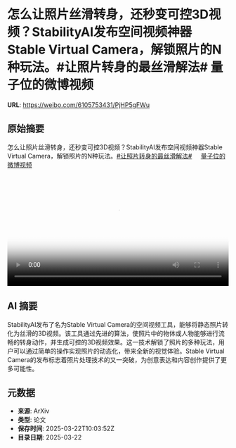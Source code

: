 # 怎么让照片丝滑转身，还秒变可控3D视频？StabilityAI发布空间视频神器Stable Virtual Camera，解锁照片的N种玩法。#让照片转身的最丝滑解法# 量子位的微博视频

**URL**: https://weibo.com/6105753431/PjHP5gFWu

## 原始摘要

怎么让照片丝滑转身，还秒变可控3D视频？StabilityAI发布空间视频神器Stable Virtual Camera，解锁照片的N种玩法。<a href="https://m.weibo.cn/search?containerid=231522type%3D1%26t%3D10%26q%3D%23%E8%AE%A9%E7%85%A7%E7%89%87%E8%BD%AC%E8%BA%AB%E7%9A%84%E6%9C%80%E4%B8%9D%E6%BB%91%E8%A7%A3%E6%B3%95%23&amp;extparam=%23%E8%AE%A9%E7%85%A7%E7%89%87%E8%BD%AC%E8%BA%AB%E7%9A%84%E6%9C%80%E4%B8%9D%E6%BB%91%E8%A7%A3%E6%B3%95%23" data-hide=""><span class="surl-text">#让照片转身的最丝滑解法#</span></a> <a href="https://video.weibo.com/show?fid=1034:5146701749747752" data-hide=""><span class="url-icon"><img style="width: 1rem;height: 1rem" src="https://h5.sinaimg.cn/upload/2015/09/25/3/timeline_card_small_video_default.png" referrerpolicy="no-referrer"></span><span class="surl-text">量子位的微博视频</span></a> <br clear="both"><div style="clear: both"></div><video controls="controls" poster="https://tvax1.sinaimg.cn/orj480/006Fd7o3gy1hzorn7ayolj30u01hcq72.jpg" style="width: 100%"><source src="https://f.video.weibocdn.com/o0/daxcQ4kZlx08mQRJ9PY401041200edyD0E010.mp4?label=mp4_720p&amp;template=720x1280.24.0&amp;ori=0&amp;ps=1CwnkDw1GXwCQx&amp;Expires=1742641387&amp;ssig=Vt9sbDI1Hi&amp;KID=unistore,video"><source src="https://f.video.weibocdn.com/o0/mKhYLW8hlx08mQRJAzJC010412008eXU0E010.mp4?label=mp4_hd&amp;template=540x960.24.0&amp;ori=0&amp;ps=1CwnkDw1GXwCQx&amp;Expires=1742641387&amp;ssig=BZn6sKhJkF&amp;KID=unistore,video"><source src="https://f.video.weibocdn.com/o0/yhKYBAWNlx08mQRIUico010412004CdQ0E010.mp4?label=mp4_ld&amp;template=360x640.24.0&amp;ori=0&amp;ps=1CwnkDw1GXwCQx&amp;Expires=1742641387&amp;ssig=lBZoQ7EJBw&amp;KID=unistore,video"><p>视频无法显示，请前往<a href="https://video.weibo.com/show?fid=1034%3A5146701749747752" target="_blank" rel="noopener noreferrer">微博视频</a>观看。</p></video>

## AI 摘要

StabilityAI发布了名为Stable Virtual Camera的空间视频工具，能够将静态照片转化为丝滑的3D视频。该工具通过先进的算法，使照片中的物体或人物能够进行流畅的转身动作，并生成可控的3D视频效果。这一技术解锁了照片的多种玩法，用户可以通过简单的操作实现照片的动态化，带来全新的视觉体验。Stable Virtual Camera的发布标志着照片处理技术的又一突破，为创意表达和内容创作提供了更多可能性。

## 元数据

- **来源**: ArXiv
- **类型**: 论文
- **保存时间**: 2025-03-22T10:03:52Z
- **目录日期**: 2025-03-22
